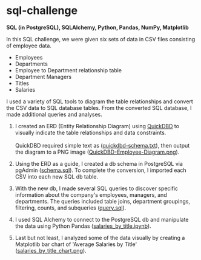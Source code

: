 # sql-challenge
**SQL (in PostgreSQL), SQLAlchemy, Python, Pandas, NumPy, Matplotlib**

In this SQL challenge, we were given six sets of data in CSV files consisting of employee data.
- Employees
- Departments
- Employee to Department relationship table
- Department Managers
- Titles
- Salaries

I used a variety of SQL tools to diagram the table relationships and convert the CSV data to SQL database tables. 
From the converted SQL database, I made additional queries and analyses. 

1. I created an ERD (Entity Relationship Diagram) using [QuickDBD](https://www.quickdatabasediagrams.com/) to visually indicate 
the table relationships and data constraints. <br><br>
QuickDBD required simple text as ([quickdbd-schema.txt](quickdbd-schema.txt)), then output the diagram to a PNG image ([QuickDBD-Employee-Diagram.png](QuickDBD-Employee-Diagram.png)).

2. Using the ERD as a guide, I created a db schema in PostgreSQL via pgAdmin ([schema.sql](schema.sql)). To complete the conversion, I imported each CSV into each new SQL db table.

3. With the new db, I made several SQL queries to discover specific information about the company's employees, managers, and departments. The queries included table joins, department groupings, filtering, counts, and subqueries ([query.sql](query.sql)). 

4. I used SQL Alchemy to connect to the PostgreSQL db and manipulate the data using Python Pandas ([salaries_by_title.ipynb](salaries_by_title.ipynb)).

5. Last but not least, I analyzed some of the data visually by creating a Matplotlib bar chart of 'Average Salaries by Title' ([salaries_by_title_chart.png](salaries_by_title_chart.png)). 
